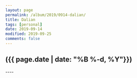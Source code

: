 ```yaml
---
layout: page
permalink: /album/2019/0914-dalian/
title: Dalian
tags: [personal]
date: 2019-09-14
modified: 2019-09-25
comments: false
---
```


<h2>({{ page.date | date: "%B %-d, %Y"}})</h2>
----
